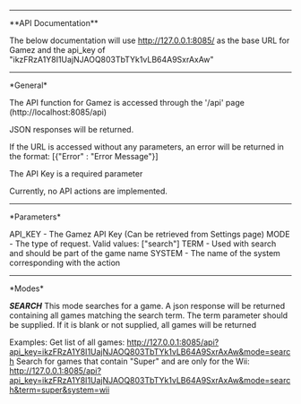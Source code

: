 <hr />
**API Documentation**

The below documentation will use http://127.0.0.1:8085/ as the base URL for Gamez and the api_key of "ikzFRzA1Y8I1UajNJAOQ803TbTYk1vLB64A9SxrAxAw"
<hr />
*General*

The API function for Gamez is accessed through the '/api' page (http://localhost:8085/api)

JSON responses will be returned.

If the URL is accessed without any parameters, an error will be returned in the format: [{"Error" : "Error Message"}]

The API Key is a required parameter

Currently, no API actions are implemented.

<hr />
*Parameters*

API_KEY - The Gamez API Key (Can be retrieved from Settings page)
MODE - The type of request. Valid values: ["search"]
TERM - Used with search and should be part of the game name
SYSTEM - The name of the system corresponding with the action

<hr />
*Modes*

***SEARCH***
  This mode searches for a game. A json response will be returned containing all games matching the search term. The term parameter should be supplied. If it is blank or not supplied, all games will be returned

  Examples:
    Get list of all games: http://127.0.0.1:8085/api?api_key=ikzFRzA1Y8I1UajNJAOQ803TbTYk1vLB64A9SxrAxAw&mode=search
    Search for games that contain "Super" and are only for the Wii: http://127.0.0.1:8085/api?api_key=ikzFRzA1Y8I1UajNJAOQ803TbTYk1vLB64A9SxrAxAw&mode=search&term=super&system=wii

</hr>
